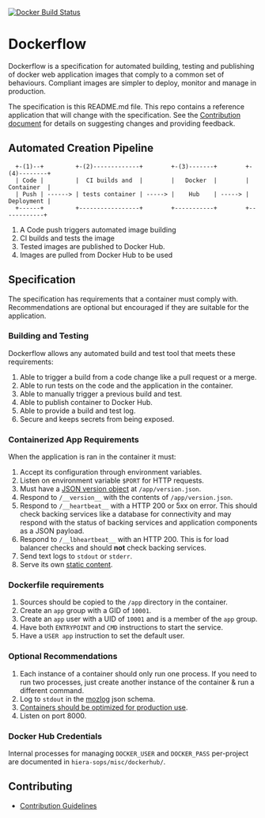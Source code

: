 [![Docker Build Status](https://circleci.com/gh/mozilla-services/Dockerflow/tree/master.svg?style=shield&circle-token=c7c606e039cdccd2380782672ac12b2e85550295)](https://circleci.com/gh/mozilla-services/Dockerflow)


# Dockerflow

Dockerflow is a specification for automated building, testing and publishing of docker web application images that comply to a common set of behaviours. Compliant images are simpler to deploy, monitor and manage in production.

The specification is this README.md file. This repo contains a reference application that will change with the specification. See the [Contribution document](CONTRIBUTE.md) for details on suggesting changes and providing feedback.

## Automated Creation Pipeline

````
  +-(1)--+         +-(2)-------------+        +-(3)-------+        +-(4)--------+
  | Code |         |  CI builds and  |        |   Docker  |        | Container  |
  | Push | ------> | tests container | -----> |    Hub    | -----> | Deployment |
  +------+         +-----------------+        +-----------+        +------------+

````

1. A Code push triggers automated image building
2. CI builds and tests the image
3. Tested images are published to Docker Hub.
4. Images are pulled from Docker Hub to be used

## Specification

The specification has requirements that a container must comply with. Recommendations are optional but encouraged if they are suitable for the application.

### Building and Testing

Dockerflow allows any automated build and test tool that meets these requirements:

1. Able to trigger a build from a code change like a pull request or a merge.
1. Able to run tests on the code and the application in the container.
1. Able to manually trigger a previous build and test.
1. Able to publish container to Docker Hub.
1. Able to provide a build and test log.
1. Secure and keeps secrets from being exposed.

### Containerized App Requirements

When the application is ran in the container it must:

1. Accept its configuration through environment variables.
1. Listen on environment variable `$PORT` for HTTP requests.
1. Must have a [JSON version object](docs/version_object.md) at `/app/version.json`.
1. Respond to `/__version__` with the contents of `/app/version.json`.
1. Respond to `/__heartbeat__` with a HTTP 200 or 5xx on error. This should check backing services like a database for connectivity and may respond with the status of backing services and application components as a JSON payload.
1. Respond to `/__lbheartbeat__` with an HTTP 200. This is for load balancer checks and should **not** check backing services.
1. Send text logs to `stdout` or `stderr`.
1. Serve its own [static content](docs/serving-static-content.md).

### Dockerfile requirements

1. Sources should be copied to the `/app` directory in the container.
1. Create an `app` group with a GID of `10001`.
1. Create an `app` user with a UID of `10001` and is a member of the `app` group.
1. Have both `ENTRYPOINT` and `CMD` instructions to start the service.
1. Have a `USER app` instruction to set the default user.

### Optional Recommendations

1. Each instance of a container should only run one process. If you need to run two processes, just create another instance of the container & run a different command.
1. Log to `stdout` in the
   [mozlog](https://wiki.mozilla.org/Firefox/Services/Logging) json schema.
1. [Containers should be optimized for production use](docs/building-container.md).
1. Listen on port 8000.

### Docker Hub Credentials

Internal processes for managing `DOCKER_USER` and `DOCKER_PASS` per-project are documented in `hiera-sops/misc/dockerhub/`. 

## Contributing
* [Contribution Guidelines](CONTRIBUTE.md)

